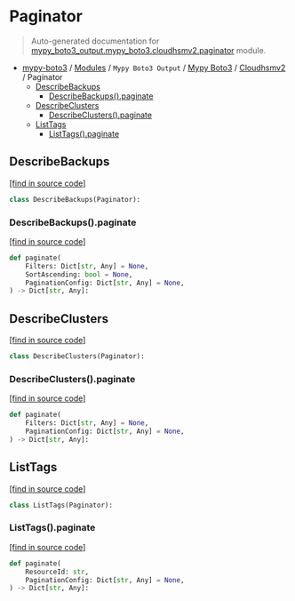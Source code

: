 # Paginator

> Auto-generated documentation for [mypy_boto3_output.mypy_boto3.cloudhsmv2.paginator](https://github.com/vemel/mypy_boto3/blob/master/mypy_boto3_output/mypy_boto3/cloudhsmv2/paginator.py) module.

- [mypy-boto3](../../../README.md#mypy_boto3) / [Modules](../../../MODULES.md#mypy-boto3-modules) / `Mypy Boto3 Output` / [Mypy Boto3](../index.md#mypy-boto3) / [Cloudhsmv2](index.md#cloudhsmv2) / Paginator
    - [DescribeBackups](#describebackups)
        - [DescribeBackups().paginate](#describebackupspaginate)
    - [DescribeClusters](#describeclusters)
        - [DescribeClusters().paginate](#describeclusterspaginate)
    - [ListTags](#listtags)
        - [ListTags().paginate](#listtagspaginate)

## DescribeBackups

[[find in source code]](https://github.com/vemel/mypy_boto3/blob/master/mypy_boto3_output/mypy_boto3/cloudhsmv2/paginator.py#L9)

```python
class DescribeBackups(Paginator):
```

### DescribeBackups().paginate

[[find in source code]](https://github.com/vemel/mypy_boto3/blob/master/mypy_boto3_output/mypy_boto3/cloudhsmv2/paginator.py#L12)

```python
def paginate(
    Filters: Dict[str, Any] = None,
    SortAscending: bool = None,
    PaginationConfig: Dict[str, Any] = None,
) -> Dict[str, Any]:
```

## DescribeClusters

[[find in source code]](https://github.com/vemel/mypy_boto3/blob/master/mypy_boto3_output/mypy_boto3/cloudhsmv2/paginator.py#L21)

```python
class DescribeClusters(Paginator):
```

### DescribeClusters().paginate

[[find in source code]](https://github.com/vemel/mypy_boto3/blob/master/mypy_boto3_output/mypy_boto3/cloudhsmv2/paginator.py#L24)

```python
def paginate(
    Filters: Dict[str, Any] = None,
    PaginationConfig: Dict[str, Any] = None,
) -> Dict[str, Any]:
```

## ListTags

[[find in source code]](https://github.com/vemel/mypy_boto3/blob/master/mypy_boto3_output/mypy_boto3/cloudhsmv2/paginator.py#L30)

```python
class ListTags(Paginator):
```

### ListTags().paginate

[[find in source code]](https://github.com/vemel/mypy_boto3/blob/master/mypy_boto3_output/mypy_boto3/cloudhsmv2/paginator.py#L33)

```python
def paginate(
    ResourceId: str,
    PaginationConfig: Dict[str, Any] = None,
) -> Dict[str, Any]:
```
